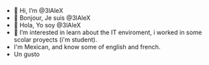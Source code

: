 - 👋 Hi, I’m @3lAleX
- 👋 Bonjour, Je suis @3lAleX
- 👋 Hola, Yo soy @3lAleX
- 👀 I’m interested in learn about the IT enviroment, i worked in some scolar proyects (i'm student).
- I'm Mexican, and know some of english and french.
- Un gusto

